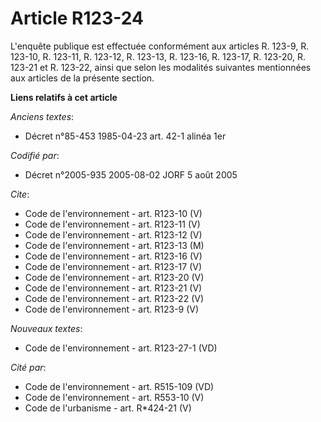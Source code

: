# Article R123-24

L'enquête publique est effectuée conformément aux articles R. 123-9, R. 123-10, R. 123-11, R. 123-12, R. 123-13, R. 123-16,
R. 123-17, R. 123-20, R. 123-21 et R. 123-22, ainsi que selon les modalités suivantes mentionnées aux articles de la présente
section.

**Liens relatifs à cet article**

_Anciens textes_:

  - Décret n°85-453 1985-04-23 art. 42-1 alinéa 1er

_Codifié par_:

  - Décret n°2005-935 2005-08-02 JORF 5 août 2005

_Cite_:

  - Code de l'environnement - art. R123-10 (V)
  - Code de l'environnement - art. R123-11 (V)
  - Code de l'environnement - art. R123-12 (V)
  - Code de l'environnement - art. R123-13 (M)
  - Code de l'environnement - art. R123-16 (V)
  - Code de l'environnement - art. R123-17 (V)
  - Code de l'environnement - art. R123-20 (V)
  - Code de l'environnement - art. R123-21 (V)
  - Code de l'environnement - art. R123-22 (V)
  - Code de l'environnement - art. R123-9 (V)

_Nouveaux textes_:

  - Code de l'environnement - art. R123-27-1 (VD)

_Cité par_:

  - Code de l'environnement - art. R515-109 (VD)
  - Code de l'environnement - art. R553-10 (V)
  - Code de l'urbanisme - art. R*424-21 (V)

